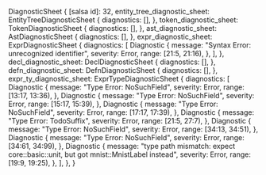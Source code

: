 DiagnosticSheet {
    [salsa id]: 32,
    entity_tree_diagnostic_sheet: EntityTreeDiagnosticSheet {
        diagnostics: [],
    },
    token_diagnostic_sheet: TokenDiagnosticSheet {
        diagnostics: [],
    },
    ast_diagnostic_sheet: AstDiagnosticSheet {
        diagnostics: [],
    },
    expr_diagnostic_sheet: ExprDiagnosticSheet {
        diagnostics: [
            Diagnostic {
                message: "Syntax Error: unrecognized identifier",
                severity: Error,
                range: [21:5, 21:16),
            },
        ],
    },
    decl_diagnostic_sheet: DeclDiagnosticSheet {
        diagnostics: [],
    },
    defn_diagnostic_sheet: DefnDiagnosticSheet {
        diagnostics: [],
    },
    expr_ty_diagnostic_sheet: ExprTypeDiagnosticSheet {
        diagnostics: [
            Diagnostic {
                message: "Type Error: NoSuchField",
                severity: Error,
                range: [13:17, 13:36),
            },
            Diagnostic {
                message: "Type Error: NoSuchField",
                severity: Error,
                range: [15:17, 15:39),
            },
            Diagnostic {
                message: "Type Error: NoSuchField",
                severity: Error,
                range: [17:17, 17:39),
            },
            Diagnostic {
                message: "Type Error: TodoSuffix",
                severity: Error,
                range: [21:5, 27:7),
            },
            Diagnostic {
                message: "Type Error: NoSuchField",
                severity: Error,
                range: [34:13, 34:51),
            },
            Diagnostic {
                message: "Type Error: NoSuchField",
                severity: Error,
                range: [34:61, 34:99),
            },
            Diagnostic {
                message: "type path mismatch: expect core::basic::unit, but got mnist::MnistLabel instead",
                severity: Error,
                range: [19:9, 19:25),
            },
        ],
    },
}